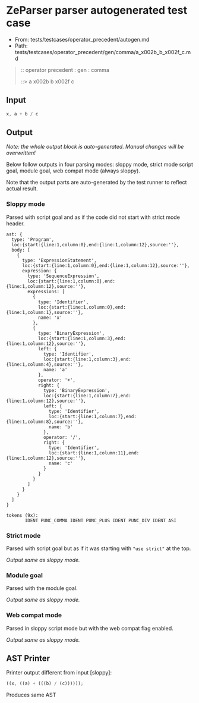 # ZeParser parser autogenerated test case

- From: tests/testcases/operator_precedent/autogen.md
- Path: tests/testcases/operator_precedent/gen/comma/a_x002b_b_x002f_c.md

> :: operator precedent : gen : comma
>
> ::> a x002b b x002f c

## Input


`````js
x, a + b / c
`````

## Output

_Note: the whole output block is auto-generated. Manual changes will be overwritten!_

Below follow outputs in four parsing modes: sloppy mode, strict mode script goal, module goal, web compat mode (always sloppy).

Note that the output parts are auto-generated by the test runner to reflect actual result.

### Sloppy mode

Parsed with script goal and as if the code did not start with strict mode header.

`````
ast: {
  type: 'Program',
  loc:{start:{line:1,column:0},end:{line:1,column:12},source:''},
  body: [
    {
      type: 'ExpressionStatement',
      loc:{start:{line:1,column:0},end:{line:1,column:12},source:''},
      expression: {
        type: 'SequenceExpression',
        loc:{start:{line:1,column:0},end:{line:1,column:12},source:''},
        expressions: [
          {
            type: 'Identifier',
            loc:{start:{line:1,column:0},end:{line:1,column:1},source:''},
            name: 'x'
          },
          {
            type: 'BinaryExpression',
            loc:{start:{line:1,column:3},end:{line:1,column:12},source:''},
            left: {
              type: 'Identifier',
              loc:{start:{line:1,column:3},end:{line:1,column:4},source:''},
              name: 'a'
            },
            operator: '+',
            right: {
              type: 'BinaryExpression',
              loc:{start:{line:1,column:7},end:{line:1,column:12},source:''},
              left: {
                type: 'Identifier',
                loc:{start:{line:1,column:7},end:{line:1,column:8},source:''},
                name: 'b'
              },
              operator: '/',
              right: {
                type: 'Identifier',
                loc:{start:{line:1,column:11},end:{line:1,column:12},source:''},
                name: 'c'
              }
            }
          }
        ]
      }
    }
  ]
}

tokens (9x):
       IDENT PUNC_COMMA IDENT PUNC_PLUS IDENT PUNC_DIV IDENT ASI
`````

### Strict mode

Parsed with script goal but as if it was starting with `"use strict"` at the top.

_Output same as sloppy mode._

### Module goal

Parsed with the module goal.

_Output same as sloppy mode._

### Web compat mode

Parsed in sloppy script mode but with the web compat flag enabled.

_Output same as sloppy mode._

## AST Printer

Printer output different from input [sloppy]:

````js
((x, ((a) + (((b) / (c))))));
````

Produces same AST
